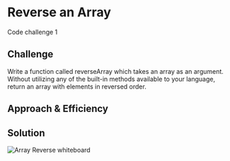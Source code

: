 # Reverse an Array
Code challenge 1

## Challenge
Write a function called reverseArray which takes an array as an argument. Without utilizing any of the built-in methods available to your language, return an array with elements in reversed order.

## Approach & Efficiency
<!-- What approach did you take? Why? What is the Big O space/time for this approach? -->

## Solution
<!-- Embedded whiteboard image -->
![Array Reverse whiteboard](./assets/array_reverse_1.jpg)


